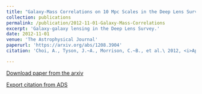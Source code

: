 ```yaml
---
title: "Galaxy-Mass Correlations on 10 Mpc Scales in the Deep Lens Survey."
collection: publications
permalink: /publication/2012-11-01-Galaxy-Mass-Correlations
excerpt: 'Galaxy-galaxy lensing in the Deep Lens Survey.'
date: 2012-11-01
venue: 'The Astrophysical Journal'
paperurl: 'https://arxiv.org/abs/1208.3904'
citation: 'Choi, A., Tyson, J.~A., Morrison, C.~B., et al.\ 2012, <i>ApJ</i>, 759, 101'

---
```



[Download paper from the arxiv](https://arxiv.org/pdf/1208.3904)

[Export citation from ADS](https://ui.adsabs.harvard.edu/abs/2012ApJ...759..101C/exportcitation)